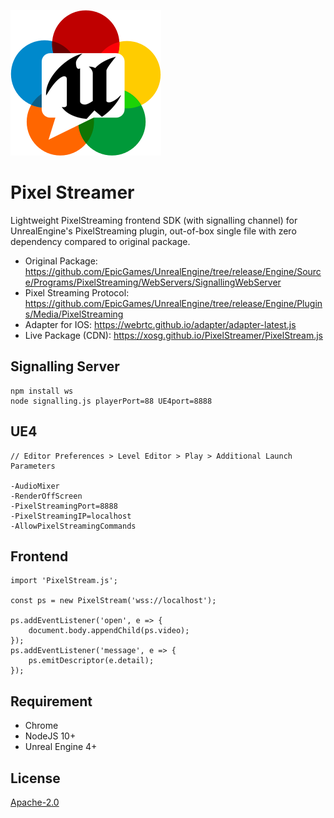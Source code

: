 ![](logo.png)

# Pixel Streamer

Lightweight PixelStreaming frontend SDK (with signalling channel) for UnrealEngine's PixelStreaming plugin, out-of-box single file with zero dependency compared to original package.

- Original Package: https://github.com/EpicGames/UnrealEngine/tree/release/Engine/Source/Programs/PixelStreaming/WebServers/SignallingWebServer
- Pixel Streaming Protocol: https://github.com/EpicGames/UnrealEngine/tree/release/Engine/Plugins/Media/PixelStreaming
- Adapter for IOS: https://webrtc.github.io/adapter/adapter-latest.js
- Live Package (CDN): https://xosg.github.io/PixelStreamer/PixelStream.js

## Signalling Server

```
npm install ws
node signalling.js playerPort=88 UE4port=8888
```

## UE4

```
// Editor Preferences > Level Editor > Play > Additional Launch Parameters

-AudioMixer
-RenderOffScreen
-PixelStreamingPort=8888
-PixelStreamingIP=localhost
-AllowPixelStreamingCommands
```

## Frontend

```
import 'PixelStream.js';

const ps = new PixelStream('wss://localhost');

ps.addEventListener('open', e => {
    document.body.appendChild(ps.video);
});
ps.addEventListener('message', e => {
    ps.emitDescriptor(e.detail);
});
```

## Requirement

- Chrome
- NodeJS 10+
- Unreal Engine 4+

## License

[Apache-2.0](./LICENSE)
